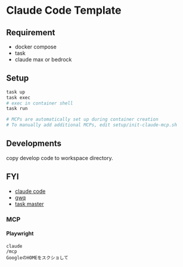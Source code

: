 # Claude Code Template

## Requirement
- docker compose
- task
- claude max or bedrock

## Setup
```bash
task up
task exec
# exec in container shell
task run

# MCPs are automatically set up during container creation
# To manually add additional MCPs, edit setup/init-claude-mcp.sh
```

## Developments
copy develop code to workspace directory.

## FYI
- [claude code](https://github.com/anthropics/claude-code)
- [gwq](https://github.com/d-kuro/gwq)
- [task master](https://github.com/eyaltoledano/claude-task-master)

### MCP
#### Playwright
```
claude
/mcp
GoogleのHOMEをスクショして
```